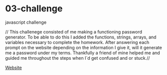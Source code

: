 # 03-challenge
javascript challenge 


 // This challenege consisted of me making a functioning password generator. To be able to do this I added the functions, strings, arrays, and variables necessary to complete the homework. After answering each prompt on the website depending on the information I give it, will it generate me a password under my terms. Thankfully a friend of mine helped me and guided me throughout the steps when I`d get confused and or stuck.//

<a href= "https://itsadrih.github.io/03-challenge/">Website</a>

